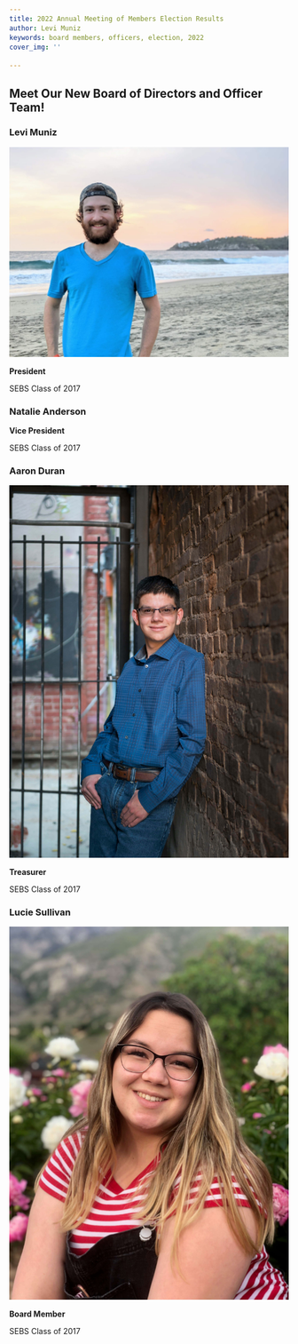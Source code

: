 ```yaml
---
title: 2022 Annual Meeting of Members Election Results
author: Levi Muniz
keywords: board members, officers, election, 2022
cover_img: ''

---
```

## Meet Our New Board of Directors and Officer Team!

### Levi Muniz

![Levi Muniz](/assets/images/image000000-2.jpg "Levi Muniz")

**President**

SEBS Class of 2017

### Natalie Anderson

**Vice President**

SEBS Class of 2017

### Aaron Duran

![Aaron Duran](/assets/images/am_0147.jpg "Aaron Duran")

**Treasurer**

SEBS Class of 2017

### Lucie Sullivan

![Lucie Sullivan](/assets/images/img_3184.JPG "Lucie Sullivan")

**Board Member**

SEBS Class of 2017